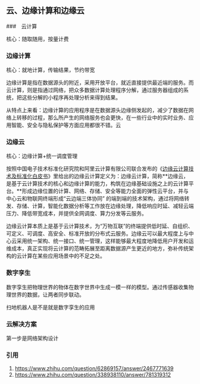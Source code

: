 ## 云、边缘计算和边缘云

###　云计算

核心：随取随用，按量计费

### 边缘计算

核心：就地计算，传输结果，节约带宽

边缘计算是指在数据源头的附近，采用开放平台，就近直接提供最近端的服务。而云计算，则是指通过网络，把众多数据计算处理程序分解，通过服务器组成的系统，把这些分解的小程序再处理分析来得到结果。

从特点上来看：边缘计算的应用程序是在数据源头边缘侧发起的，减少了数据在网络上转移的过程，那么所产生的网络服务也会更快，在一些行业中的实时业务、应用智能、安全与隐私保护等方面应用都很不错。云


### 边缘云

核心：边缘计算+统一调度管理

按照中国电子技术标准化研究院和阿里云计算有限公司联合发布的《[边缘云计算技术及标准化白皮书](https://www.zhihu.com/search?q=边缘云计算技术及标准化白皮书&search_source=Entity&hybrid_search_source=Entity&hybrid_search_extra={"sourceType"%3A"answer"%2C"sourceId"%3A781319312})》里给出的边缘云计算定义为：边缘云计算，简称**边缘云，是基于云计算技术的核心和边缘计算的能力，构筑在边缘基础设施之上的云计算平台。**形成边缘位置的计算、网络、存储、安全等能力全面的弹性云平台，并与中心云和物联网终端形成“云边端三体协同” 的端到端的技术架构，通过将网络转发、存储、计算，智能化数据分析等工作放在边缘处理，降低响应时延、减轻云端压力、降低带宽成本，并提供全网调度、算力分发等云服务。

边缘云计算本质上是基于云计算技术，为“万物互联”的终端提供低时延、自组织、可定义、可调度、高安全、标准开放的分布式云服务。边缘云可以最大程度上与中心云采用统一架构、统一接口、统一管理，这样能够最大程度地降低用户开发和运维成本，真正实现将云计算的范畴拓展至距离数据源产生更近的地方，弥补传统架构的云计算在某些应用场景中的不足之处。



### 数字孪生

数字孪生把物理世界的物体在数字世界中生成一模一样的模型。通过传感器收集物理世界的数据，让两者同步联动。

扫地机器人是不是就是数字孪生的应用

### 云解决方案

第一步是网络架构设计

### 引用

1. https://www.zhihu.com/question/62869157/answer/2467771639
2. https://www.zhihu.com/question/338938110/answer/781319312